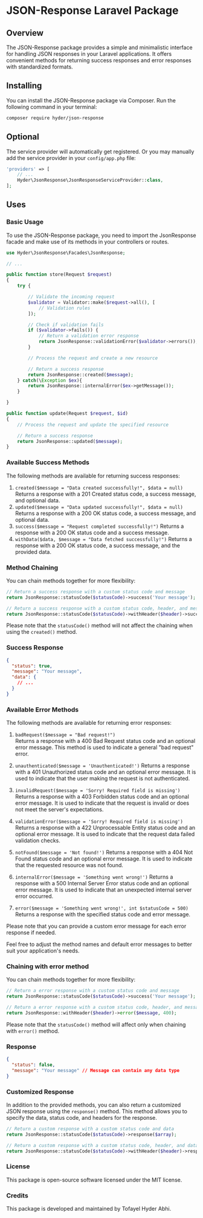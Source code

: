 # JSON-Response Laravel Package

## Overview

The JSON-Response package provides a simple and minimalistic interface for handling JSON responses in your Laravel applications. It offers convenient methods for returning success responses and error responses with standardized formats.

## Installing

You can install the JSON-Response package via Composer. Run the following command in your terminal:

```bash
composer require hyder/json-response
```

## Optional

The service provider will automatically get registered. Or you may manually add the service provider in your `config/app.php` file:

```php
'providers' => [
    // ...
    Hyder\JsonResponse\JsonResponseServiceProvider::class,
];
```

## Uses

### Basic Usage

To use the JSON-Response package, you need to import the JsonResponse facade and make use of its methods in your controllers or routes.

```php
use Hyder\JsonResponse\Facades\JsonResponse;

// ...

public function store(Request $request)
{
    try {

        // Validate the incoming request
        $validator = Validator::make($request->all(), [
            // Validation rules
        ]);

        // Check if validation fails
        if ($validator->fails()) {
            // Return a validation error response
            return JsonResponse::validationError($validator->errors());
        }

        // Process the request and create a new resource

        // Return a success response
        return JsonResponse::created($message);
    } catch(\Exception $ex){
        return JsonResponse::internalError($ex->getMessage());
    }

}

public function update(Request $request, $id)
{
    // Process the request and update the specified resource

    // Return a success response
    return JsonResponse::updated($message);
}

```

### Available Success Methods

The following methods are available for returning success responses:

1. `created($message = "Data created successfully!", $data = null)`
   Returns a response with a 201 Created status code, a success message, and optional data.
2. `updated($message = "Data updated successfully!", $data = null)`
   Returns a response with a 200 OK status code, a success message, and optional data.
3. `success($message = "Request completed successfully!")`
   Returns a response with a 200 OK status code and a success message.
4. `withData($data, $message = "Data fetched successfully!")`
   Returns a response with a 200 OK status code, a success message, and the provided data.

### Method Chaining

You can chain methods together for more flexibility:

```php
// Return a success response with a custom status code and message
return JsonResponse::statusCode($statusCode)->success('Your message');

// Return a success response with a custom status code, header, and message
return JsonResponse::statusCode($statusCode)->withHeader($header)->success('Your message');
```

Please note that the `statusCode()` method will not affect the chaining when using the `created()` method.

### Success Response

```json
{
  "status": true,
  "message": "Your message",
  "data": {
    // ...
  }
}
```

### Available Error Methods

The following methods are available for returning error responses:

1. `badRequest($message = "Bad request!")`  
   Returns a response with a 400 Bad Request status code and an optional error message. This method is used to indicate a general "bad request" error.

2. `unauthenticated($message = 'Unauthenticated!')`
   Returns a response with a 401 Unauthorized status code and an optional error message. It is used to indicate that the user making the request is not authenticated.

3. `invalidRequest($message = 'Sorry! Required field is missing')`
   Returns a response with a 403 Forbidden status code and an optional error message. It is used to indicate that the request is invalid or does not meet the server's expectations.

4. `validationError($message = 'Sorry! Required field is missing')`
   Returns a response with a 422 Unprocessable Entity status code and an optional error message. It is used to indicate that the request data failed validation checks.

5. `notFound($message = 'Not found!')`
   Returns a response with a 404 Not Found status code and an optional error message. It is used to indicate that the requested resource was not found.

6. `internalError($message = 'Something went wrong!')`
   Returns a response with a 500 Internal Server Error status code and an optional error message. It is used to indicate that an unexpected internal server error occurred.

7. `error($message = 'Something went wrong!', int $statusCode = 500)`
   Returns a response with the specified status code and error message.

Please note that you can provide a custom error message for each error response if needed.

Feel free to adjust the method names and default error messages to better suit your application's needs.

### Chaining with error method

You can chain methods together for more flexibility:

```php
// Return a error response with a custom status code and message
return JsonResponse::statusCode($statusCode)->success('Your message');

// Return a error response with a custom status code, header, and message
return JsonResponse::withHeader($header)->error($message, 400);
```

Please note that the `statusCode()` method will affect only when chaining with `error()` method.

### Response

```json
{
  "status": false,
  "message": "Your message" // Message can contain any data type
}
```

### Customized Response

In addition to the provided methods, you can also return a customized JSON response using the `response()` method. This method allows you to specify the data, status code, and headers for the response.

```php
// Return a custom response with a custom status code and data
return JsonResponse::statusCode($statusCode)->response($array);

// Return a custom response with a custom status code, header, and data
return JsonResponse::statusCode($statusCode)->withHeader($header)->response($array);

```

### License

This package is open-source software licensed under the MIT license.

### Credits

This package is developed and maintained by Tofayel Hyder Abhi.
